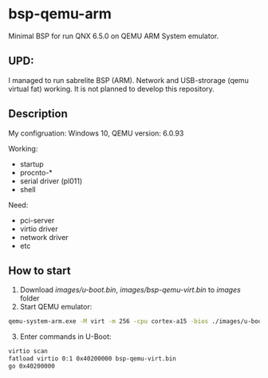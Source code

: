 # bsp-qemu-arm
Minimal BSP for run QNX 6.5.0 on QEMU ARM System emulator.

## UPD: 
I managed to run sabrelite BSP (ARM). Network and USB-strorage (qemu virtual fat) working. It is not planned to develop this repository.

## Description

My configruation: Windows 10, QEMU version: 6.0.93

Working:
 - startup
 - procnto-* 
 - serial driver (pl011)
 - shell
 
Need:
 - pci-server
 - virtio driver
 - network driver
 - etc



## How to start

1. Download *images/u-boot.bin*, *images/bsp-qemu-virt.bin* to *images* folder
2. Start QEMU emulator:
```sh
qemu-system-arm.exe -M virt -m 256 -cpu cortex-a15 -bios ./images/u-boot.bin -hda fat:rw:./images -vga none -serial stdio
```
3. Enter commands in U-Boot:
```sh
virtio scan
fatload virtio 0:1 0x40200000 bsp-qemu-virt.bin
go 0x40200000
```

